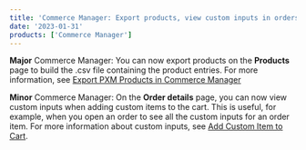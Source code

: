 ```yaml
---
title: 'Commerce Manager: Export products, view custom inputs in orders'
date: '2023-01-31'
products: ['Commerce Manager']
---
```

**Major** 
Commerce Manager: You can now export products on the **Products** page to build the .csv file containing the product entries. For more information, see [Export PXM Products in Commerce Manager](/docs/pxm/products/exporting-products/export-products-cm)

**Minor** 
Commerce Manager: On the **Order details** page, you can now view custom inputs when adding custom items to the cart. This is useful, for example, when you open an order to see all the custom inputs for an order item. For more information about custom inputs, see [Add Custom Item to Cart](/docs/commerce-cloud/carts/cart-items/add-custom-item-to-cart#personalized-products).
